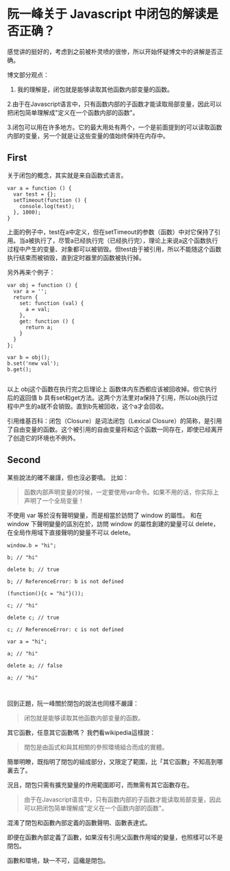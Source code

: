 # 阮一峰关于 Javascript 中闭包的解读是否正确？

感觉讲的挺好的，考虑到之前被朴灵喷的很惨，所以开始怀疑博文中的讲解是否正确。

博文部分观点：

1. 我的理解是，闭包就是能够读取其他函数内部变量的函数。

2.由于在Javascript语言中，只有函数内部的子函数才能读取局部变量，因此可以把闭包简单理解成"定义在一个函数内部的函数"。

3.闭包可以用在许多地方。它的最大用处有两个，一个是前面提到的可以读取函数内部的变量，另一个就是让这些变量的值始终保持在内存中。


## First

关于闭包的概念，其实就是来自函数式语言。

```
var a = function () {
  var test = {};
  setTimeout(function () {
    console.log(test);
  }, 1000);
}
```

上面的例子中，test在a中定义，但在setTimeout的参数（函数）中对它保持了引用。当a被执行了，尽管a已经执行完（已经执行完），理论上来说a这个函数执行过程中产生的变量、对象都可以被销毁。但test由于被引用，所以不能随这个函数执行结束而被销毁，直到定时器里的函数被执行掉。

另外再来个例子：

```
var obj = function () {
  var a = '';
  return {
    set: function (val) {
      a = val;
    },
    get: function () {
      return a;
    }
  }
};

var b = obj();
b.set('new val');
b.get();


```

以上 obj这个函数在执行完之后理论上 函数体内东西都应该被回收掉。但它执行后的返回值 b 具有set和get方法。这两个方法里对a保持了引用，所以obj执行过程中产生的a就不会销毁。直到b先被回收，这个a才会回收。


引用维基百科：闭包（Closure）是词法闭包（Lexical Closure）的简称，是引用了自由变量的函数。这个被引用的自由变量将和这个函数一同存在，即使已经离开了创造它的环境也不例外。


## Second

某些說法的確不嚴謹，但也沒必要噴。
比如：

> 函数内部声明变量的时候，一定要使用var命令。如果不用的话，你实际上声明了一个全局变量！

不使用 var 等於沒有聲明變量，而是相當於訪問了 window 的屬性。
和在 window 下聲明變量的區別在於，訪問 window 的屬性創建的變量可以 delete，在全局作用域下直接聲明的變量不可以 delete。


```
window.b = "hi";

b; // "hi"

delete b; // true

b; // ReferenceError: b is not defined

(function(){c = "hi"}());

c; // "hi"

delete c; // true

c; // ReferenceError: c is not defined

var a = "hi";

a; // "hi"

delete a; // false

a; // "hi"



```

回到正題，阮一峰關於閉包的說法也同樣不嚴謹：

> 闭包就是能够读取其他函数内部变量的函数。

其它函數，任意其它函數嗎？
我們看wikipedia這樣說：

> 閉包是由函式和與其相關的參照環境組合而成的實體。

簡單明瞭，既指明了閉包的組成部分，又限定了範圍，比「其它函數」不知高到哪裏去了。

況且，閉包只需有擴充變量的作用範圍即可，而無需有其它函數存在。

> 由于在Javascript语言中，只有函数内部的子函数才能读取局部变量，因此可以把闭包简单理解成"定义在一个函数内部的函数"。

混淆了閉包和函數內部定義的函數聲明、函數表達式。

即便在函數內部定義了函數，如果沒有引用父函數作用域的變量，也照樣可以不是閉包。

函數和環境，缺一不可，這纔是閉包。

























